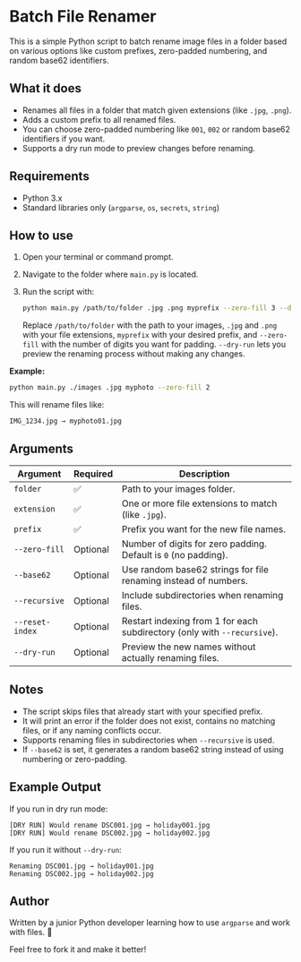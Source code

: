 # Batch File Renamer

This is a simple Python script to batch rename image files in a folder based on various options like custom prefixes, zero-padded numbering, and random base62 identifiers.

## What it does

- Renames all files in a folder that match given extensions (like `.jpg`, `.png`).
- Adds a custom prefix to all renamed files.
- You can choose zero-padded numbering like `001`, `002` or random base62 identifiers if you want.
- Supports a dry run mode to preview changes before renaming.

## Requirements

- Python 3.x
- Standard libraries only (`argparse`, `os`, `secrets`, `string`)

## How to use

1. Open your terminal or command prompt.
2. Navigate to the folder where `main.py` is located.
3. Run the script with:

   ```bash
   python main.py /path/to/folder .jpg .png myprefix --zero-fill 3 --dry-run
   ```

   Replace `/path/to/folder` with the path to your images, `.jpg` and `.png` with your file extensions, `myprefix` with your desired prefix, and `--zero-fill` with the number of digits you want for padding. `--dry-run` lets you preview the renaming process without making any changes.

**Example:**

```bash
python main.py ./images .jpg myphoto --zero-fill 2
```

This will rename files like:
```
IMG_1234.jpg → myphoto01.jpg
```

## Arguments

| Argument       | Required | Description                                                         |
|----------------|----------|---------------------------------------------------------------------|
| `folder`       | ✅        | Path to your images folder.                                         |
| `extension`    | ✅        | One or more file extensions to match (like `.jpg`).                 |
| `prefix`       | ✅        | Prefix you want for the new file names.                             |
| `--zero-fill`  | Optional | Number of digits for zero padding. Default is `0` (no padding).     |
| `--base62`    | Optional | Use random base62 strings for file renaming instead of numbers.              |
| `--recursive`    | Optional | Include subdirectories when renaming files.              |
| `--reset-index`    | Optional |   Restart indexing from 1 for each subdirectory (only with `--recursive`).              |
| `--dry-run`    | Optional | Preview the new names without actually renaming files.              |

## Notes

- The script skips files that already start with your specified prefix.
- It will print an error if the folder does not exist, contains no matching files, or if any naming conflicts occur.
- Supports renaming files in subdirectories when `--recursive` is used.
- If `--base62` is set, it generates a random base62 string instead of using numbering or zero-padding.

## Example Output

If you run in dry run mode:
```
[DRY RUN] Would rename DSC001.jpg → holiday001.jpg
[DRY RUN] Would rename DSC002.jpg → holiday002.jpg
```

If you run it without `--dry-run`:
```
Renaming DSC001.jpg → holiday001.jpg
Renaming DSC002.jpg → holiday002.jpg
```

## Author

Written by a junior Python developer learning how to use `argparse` and work with files. 🙂

Feel free to fork it and make it better!

